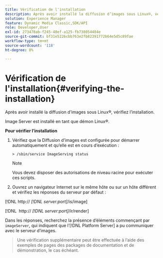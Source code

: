 ```yaml
---
title: Vérification de l'installation
description: Après avoir installé la diffusion d’images sous Linux®, vérifiez l’installation.
solution: Experience Manager
feature: Dynamic Media Classic,SDK/API
role: Developer,User
exl-id: 273478ab-f245-48ef-a125-fb738054484e
source-git-commit: bf31e5226cbb763e2fb82391772b64e5d5c89fae
workflow-type: tm+mt
source-wordcount: '118'
ht-degree: 0%

---
```


# Vérification de l&#39;installation{#verifying-the-installation}

Après avoir installé la diffusion d’images sous Linux®, vérifiez l’installation.

Image Server est installé en tant que démon Linux®.

**Pour vérifier l’installation**

1. Vérifiez que la Diffusion d’images est configurée pour démarrer automatiquement et qu’elle est en cours d’exécution :

   `> /sbin/service ImageServing status`

   >[!NOTE]
   >
   >Vous devez disposer des autorisations de niveau racine pour exécuter ces scripts.

1. Ouvrez un navigateur Internet sur le même hôte ou sur un hôte différent et vérifiez les réponses du serveur par défaut :

[!DNL http:// *[!DNL server:port]*/is/image]

[!DNL &#x200B; http:// *[!DNL server:port]*/ir/render]

Dans les réponses, recherchez la présence d’éléments commençant par `imageServer`, qui indiquent que l’[!DNL Platform Server] a pu communiquer avec le serveur d’images.

>Une vérification supplémentaire peut être effectuée à l’aide des exemples de pages des packages de documentation et de démonstration, le cas échéant.
